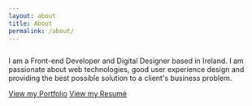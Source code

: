 ```yaml
---
layout: about
title: About
permalink: /about/
---
```

<img src="{{ site_url }}/assets/about-me.jpg" alt="">

I am a Front-end Developer and Digital Designer based in Ireland.  I am passionate about web technologies, good user experience design and providing the best possible solution to a client's business problem.

<a class="button primary-cta" href="#">View my Portfolio</a>
<a class="button primary-cta" href="{ site.resume_url }}">View my Resumé</a>

